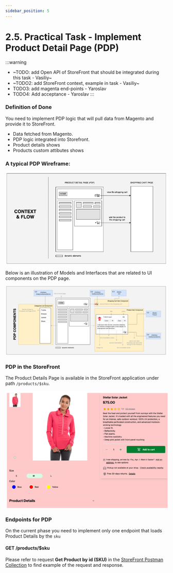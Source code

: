 ```yaml
---
sidebar_position: 5
---
```


# 2.5. Practical Task - Implement Product Detail Page (PDP)

:::warning
- ~TODO: add Open API of StoreFront that should be integrated during this task - Vasiliy~
- ~TODO2: add StoreFront context, example in task - Vasiliy~
- TODO3: add magenta end-points - Yaroslav
- TODO4: Add acceptance - Yaroslav
:::

### Definition of Done

You need to implement PDP logic that will pull data from Magento and provide it to StoreFront.

- Data fetched from Magento.
- PDP logic integrated into Storefront.
- Product details shows
- Products custom attibutes shows

### A typical PDP Wireframe:

![pdp-wireframe.png](assets/pdp-wireframe.png)

Below is an illustration of Models and Interfaces that are related to UI components on the PDP page.

![pdp-components.png](assets/pdp-components.png)

### PDP in the StoreFront

The Product Details Page is available in the StoreFront application under path `/products/$sku`.

![Product Details Page](assets/2.5/01-product-details-page.png)

### Endpoints for PDP
On the current phase you need to implement only one endpoint that loads Product Details by the `sku`

#### GET /products/$sku
Please refer to request **Get Product by id (SKU)** in the [StoreFront Postman Collection](https://git.epam.com/Vasily_Vanin/camp-storefront-nuxt/-/tree/main/postman) to find example of the request and response.
